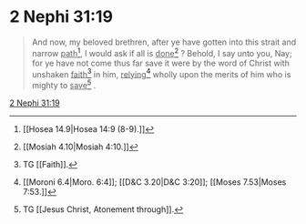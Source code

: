 # 2 Nephi 31:19

> And now, my beloved brethren, after ye have gotten into this strait and narrow <u>path</u>[^a], I would ask if all is <u>done</u>[^b] ? Behold, I say unto you, Nay; for ye have not come thus far save it were by the word of Christ with unshaken <u>faith</u>[^c] in him, <u>relying</u>[^d] wholly upon the merits of him who is mighty to <u>save</u>[^e] .

[2 Nephi 31:19](https://www.churchofjesuschrist.org/study/scriptures/bofm/2-ne/31?lang=eng&id=p19#p19)


[^a]: [[Hosea 14.9|Hosea 14:9 (8-9).]]
[^b]: [[Mosiah 4.10|Mosiah 4:10.]]
[^c]: TG [[Faith]].
[^d]: [[Moroni 6.4|Moro. 6:4]]; [[D&C 3.20|D&C 3:20]]; [[Moses 7.53|Moses 7:53.]]
[^e]: TG [[Jesus Christ, Atonement through]].
